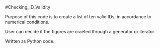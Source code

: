 #Checking_ID_Validity

Purpose of this code is to create a list of ten valid IDs, in accordance to numerical conditions.

User can decide if the figures are craeted through a generator or iterator. 

Written as Python code.

